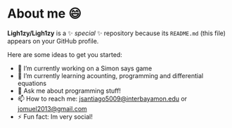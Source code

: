 # About me 😄

**Ligh1zy/Ligh1zy** is a ✨ _special_ ✨ repository because its `README.md` (this file) appears on your GitHub profile.

Here are some ideas to get you started:

- 🔭 I’m currently working on a Simon says game
- 🌱 I’m currently learning acounting, programming and differential equations
- 💬 Ask me about programming stuff!
- 📫 How to reach me: jsantiago5009@interbayamon.edu or jomuel2013@gmail.com
- ⚡ Fun fact: Im very social!

